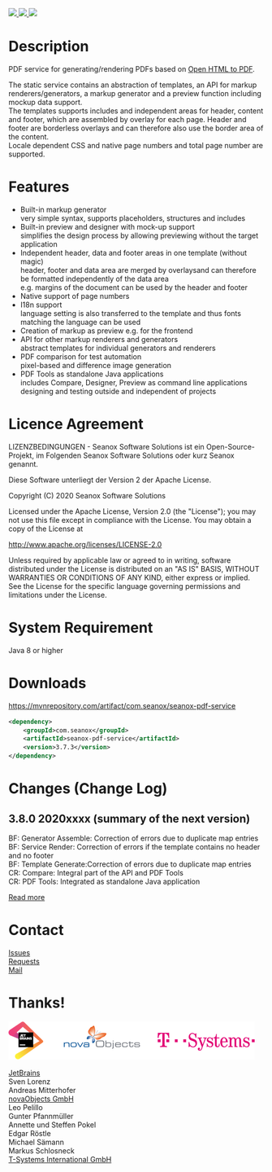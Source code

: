 <p>
  <a href="https://github.com/seanox/pdf-service/pulls"
      title="Development is waiting for new issues / requests / ideas">
    <img src="https://img.shields.io/badge/development-passive-blue?style=for-the-badge">
  </a>
  <a href="https://github.com/seanox/pdf-service/issues">
    <img src="https://img.shields.io/badge/maintenance-active-green?style=for-the-badge">
  </a>
  <a href="http://seanox.de/contact">
    <img src="https://img.shields.io/badge/support-active-green?style=for-the-badge">
  </a>
</p>

# Description
PDF service for generating/rendering PDFs based on
[Open HTML to PDF](https://github.com/danfickle/openhtmltopdf).

The static service contains an abstraction of templates, an API for markup
renderers/generators, a markup generator and a preview function including mockup
data support.  
The templates supports includes and independent areas for header, content and
footer, which are assembled by overlay for each page. Header and footer are
borderless overlays and can therefore also use the border area of the content.  
Locale dependent CSS and native page numbers and total page number are
supported.


# Features
- Built-in markup generator   
very simple syntax, supports placeholders, structures and includes
- Built-in preview and designer with mock-up support  
simplifies the design process by allowing previewing without the target application  
- Independent header, data and footer areas in one template (without magic)  
header, footer and data area are merged by overlaysand can therefore be formatted independently of the data area  
e.g. margins of the document can be used by the header and footer
- Native support of page numbers
- I18n support  
language setting is also transferred to the template and thus fonts matching the language can be used
- Creation of markup as preview e.g. for the frontend
- API for other markup renderers and generators  
abstract templates for individual generators and renderers
- PDF comparison for test automation  
pixel-based and difference image generation
- PDF Tools as standalone Java applications  
includes Compare, Designer, Preview as command line applications  
designing and testing outside and independent of projects


# Licence Agreement
LIZENZBEDINGUNGEN - Seanox Software Solutions ist ein Open-Source-Projekt, im
Folgenden Seanox Software Solutions oder kurz Seanox genannt.
 
Diese Software unterliegt der Version 2 der Apache License.

Copyright (C) 2020 Seanox Software Solutions

Licensed under the Apache License, Version 2.0 (the "License"); you may not use
this file except in compliance with the License. You may obtain a copy of the
License at

http://www.apache.org/licenses/LICENSE-2.0

Unless required by applicable law or agreed to in writing, software distributed
under the License is distributed on an "AS IS" BASIS, WITHOUT WARRANTIES OR
CONDITIONS OF ANY KIND, either express or implied. See the License for the
specific language governing permissions and limitations under the License.


# System Requirement
Java 8 or higher


# Downloads
https://mvnrepository.com/artifact/com.seanox/seanox-pdf-service
```xml
<dependency>
    <groupId>com.seanox</groupId>
    <artifactId>seanox-pdf-service</artifactId>
    <version>3.7.3</version>
</dependency>
```


# Changes (Change Log)
## 3.8.0 2020xxxx (summary of the next version)  
BF: Generator Assemble: Correction of errors due to duplicate map entries  
BF: Service Render: Correction of errors if the template contains no header and no footer  
BF: Template Generate:Correction of errors due to duplicate map entries  
CR: Compare: Integral part of the API and PDF Tools  
CR: PDF Tools: Integrated as standalone Java application  

[Read more](https://raw.githubusercontent.com/seanox/pdf-service/master/CHANGES)


# Contact
[Issues](https://github.com/seanox/pdf-service/issues)  
[Requests](https://github.com/seanox/pdf-service/pulls)  
[Mail](http://seanox.de/contact)  


# Thanks!
<img src="https://raw.githubusercontent.com/seanox/seanox/master/sources/resources/images/thanks.png">

[JetBrains](https://www.jetbrains.com/?from=seanox)  
Sven Lorenz  
Andreas Mitterhofer  
[novaObjects GmbH](https://www.novaobjects.de)  
Leo Pelillo  
Gunter Pfannm&uuml;ller  
Annette und Steffen Pokel  
Edgar R&ouml;stle  
Michael S&auml;mann  
Markus Schlosneck  
[T-Systems International GmbH](https://www.t-systems.com)

